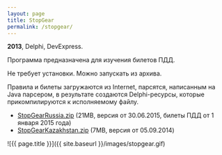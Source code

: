 ```yaml
---
layout: page
title: StopGear
permalink: /stopgear/
---
```


<b>2013</b>, Delphi, DevExpress.

Программа предназначена для изучения билетов ПДД.

Не требует установки. Можно запускать из архива.

Правила и билеты загружаются из Internet, парсятся, написанным на Java парсером, в результате создаются Delphi-ресурсы, которые прикомпилируются к исполняемому файлу.

* [StopGearRussia.zip](https://docs.google.com/uc?id=0B1nIE1BTDG6zUDhCTFZVVjNDaW8&export=download) (21MB, версия от 30.06.2015, билеты ПДД от 1 января 2015 года)
* [StopGearKazakhstan.zip](https://docs.google.com/uc?id=0B1nIE1BTDG6zbWZ5XzZGekVCMVE&export=download) (7MB, версия от 05.09.2014)

![{{ page.title }}]({{ site.baseurl }}/images/stopgear.gif)
